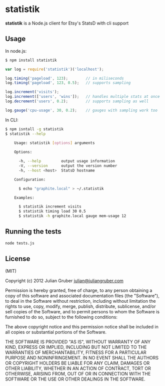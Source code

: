 statistik
=========

__statistik__ is a Node.js client for Etsy's StatsD with cli support

Usage
-----

In node.js:

```bash
$ npm install statistik
```

```javascript
var log = require('statistik')('localhost');

log.timing('pageload', 123);        // in miliseconds
log.timing('pageload', 123, 0.5);   // supports sampling

log.increment('visits');
log.increment(['users', 'wins']);   // handles multiple stats at once
log.decrement('users', 0.2);        // supports sampling as well

log.gauge('cpu-usage', 30, 0.2);    // gauges with sampling work too
```

In CLI:

```bash
$ npm isntall -g statistik
$ statistik --help
  
    Usage: statistik [options] arguments

    Options:

      -h, --help         output usage information
      -V, --version      output the version number
      -h, --host <host>  StatsD hostname

    Configuration:

      $ echo "graphite.local" > ~/.statistik

    Examples:

      $ statistik increment visits
      $ statistik timing load 30 0.5
      $ statistik -h graphite.local gauge mem-usage 12

```

Running the tests
-----------------

```bash
node tests.js
```

License
-------
(MIT)

Copyright (c) 2012 Julian Gruber <julian@juliangruber.com>

Permission is hereby granted, free of charge, to any person obtaining a copy of this software and associated documentation files (the "Software"), to deal in the Software without restriction, including without limitation the rights to use, copy, modify, merge, publish, distribute, sublicense, and/or sell copies of the Software, and to permit persons to whom the Software is furnished to do so, subject to the following conditions:

The above copyright notice and this permission notice shall be included in all copies or substantial portions of the Software.

THE SOFTWARE IS PROVIDED "AS IS", WITHOUT WARRANTY OF ANY KIND, EXPRESS OR IMPLIED, INCLUDING BUT NOT LIMITED TO THE WARRANTIES OF MERCHANTABILITY, FITNESS FOR A PARTICULAR PURPOSE AND NONINFRINGEMENT. IN NO EVENT SHALL THE AUTHORS OR COPYRIGHT HOLDERS BE LIABLE FOR ANY CLAIM, DAMAGES OR OTHER LIABILITY, WHETHER IN AN ACTION OF CONTRACT, TORT OR OTHERWISE, ARISING FROM, OUT OF OR IN CONNECTION WITH THE SOFTWARE OR THE USE OR OTHER DEALINGS IN THE SOFTWARE.